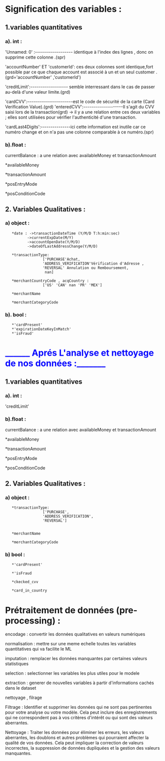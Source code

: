 # Signification des variables :

 ## 1.variables quantitatives

### a).  int  :

'Unnamed: 0' :------------------- identique à l'index des lignes , donc on supprime cette colonne .(spr)

'accountNumber' ET 'customerId': ces deux colonnes sont identique,fort possible par ce que chaque account est associé à un et un seul customer .(grd='accountNumber' ,'customerId')

'creditLimit':------------------- semble interressant dans le cas de  passer au-delà d'une valeur limite.(grd)

'cardCVV':-----------------------est le code de sécurité de la carte (Card Verification Value).(grd)
'enteredCVV':--------------------Il s'agit du CVV saisi lors de la transaction(grd)
-> il y a une relation entre ces deux variables ; elles sont utilisées pour vérifier l'authenticité d'une transaction. 

'cardLast4Digits':---------------ici cette information est inutile car ce numéro change et on n'a pas une colonne comparable à ce numéro.(spr)
 
 

### b).float :
currentBalance :  a une relation avec availableMoney et transactionAmount

*availableMoney


*transactionAmount  

*posEntryMode 

*posConditionCode 

## 2. Variables Qualitatives : 

### a) object :
       *date : ->transactionDateTime (Y/M/D T:h:min:sec)
              ->currentExpDate(M/Y)
              ->accountOpenDate(Y/M/D)
              ->dateOfLastAddressChange(Y/M/D)
              
       *transactionType:
                     ['PURCHASE'Achat,
                     'ADDRESS_VERIFICATION'Vérification d'Adresse ,
                     'REVERSAL' Annulation ou Remboursement,
                      nan]
                     
       *merchantCountryCode , acqCountry :
                     ['US' 'CAN' nan 'PR' 'MEX']
           
       *merchantName 
       
       *merchantCategoryCode

### b). bool :
       *'cardPresent'
       *'expirationDateKeyInMatch'  
       *'isFraud'                        

# <span style="color:blue">______ Aprés L'analyse et nettoyage de nos données :_______</span>

## 1.variables quantitatives

### a).  int  :

'creditLimit'


### b).float :
currentBalance :  a une relation avec availableMoney et transactionAmount

*availableMoney


*transactionAmount  

*posEntryMode 

*posConditionCode 

## 2. Variables Qualitatives : 

### a) object :
             
       *transactionType:
                     ['PURCHASE',
                     'ADDRESS_VERIFICATION',
                     'REVERSAL']
                     
           
       *merchantName 
       
       *merchantCategoryCode

### b) bool : 
       *'cardPresent'
     
       *'isFraud
       
       *ckecked_cvv
       
       *card_in_country

# Prétraitement de données (pre-processing) :
encodage :
     convertir les données qualitatives en valeurs numériques
     
normalisation :
     mettre sur une meme echelle toutes  les variables quantitatives qui va facilite le ML
     
imputation :
     remplacer les données manquantes par certaines valeurs statistiques
     
selection :
     selectionner les variables les plus utiles pour le modele 
     
extraction :
     generer de nouvelles variables à partir d'informations cachés dans le dataset

nettoyage , filrage

Filtrage : Identifier et supprimer les données qui ne sont pas pertinentes pour votre analyse ou votre modèle. Cela peut inclure des enregistrements qui ne correspondent pas à vos critères d'intérêt ou qui sont des valeurs aberrantes.

Nettoyage : Traiter les données pour éliminer les erreurs, les valeurs aberrantes, les doublons et autres problèmes qui pourraient affecter la qualité de vos données. Cela peut impliquer la correction de valeurs incorrectes, la suppression de données dupliquées et la gestion des valeurs manquantes.


```python

```
